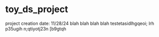 # toy_ds_project
project creation date: 11/28/24
blah blah blah blah testetasidlhgqeoi; lrh  p35ugih n;qtiyotj23n [b9gtqh
